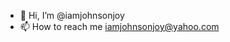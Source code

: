 - 👋 Hi, I’m @iamjohnsonjoy
- 📫 How to reach me iamjohnsonjoy@yahoo.com

<!---
iamjohnsonjoy/iamjohnsonjoy is a ✨ special ✨ repository because its `README.md` (this file) appears on your GitHub profile.
You can click the Preview link to take a look at your changes.
--->
